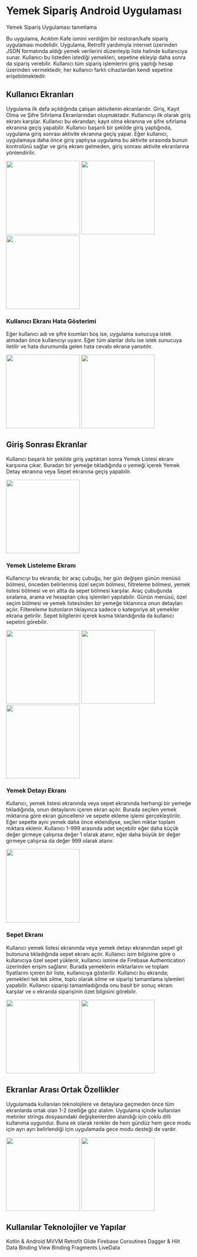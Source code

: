 # Yemek Sipariş Android Uygulaması

Yemek Sipariş Uygulaması tanımlama

Bu uygulama, Acıktım Kafe ismini verdiğim bir restoran/kafe sipariş uygulaması modelidir. Uygulama, Retrofit yardımıyla internet üzerinden JSON formatında aldığı yemek verilerini düzenleyip liste halinde kullanıcıya sunar. Kullanıcı bu listeden istediği yemekleri, sepetine ekleyip daha sonra da sipariş verebilir. Kullanıcı tüm sipariş işlemlerini giriş yaptığı hesap üzerinden vermektedir, her kullanıcı farklı cihazlardan kendi sepetine erişebilmektedir. 

## Kullanıcı Ekranları
Uygulama ilk defa açıldığında çalışan aktivitenin ekranlarıdır. Giriş, Kayıt Olma ve Şifre Sıfırlama Ekranlarından oluşmaktadır. Kullanıcıyı ilk olarak giriş ekranı karşılar. Kullanıcı bu ekrandan; kayıt olma ekranına ve şifre sıfırlama ekranına geçiş yapabilir. Kullanıcı başarılı bir şekilde giriş yaptığında, uygulama giriş sonrası aktivite ekranına geçiş yapar. Eğer kullanıcı, uygulamaya daha önce giriş yaptıysa uygulama bu aktivite sırasında bunun kontrolünü sağlar ve giriş ekranı gelmeden, giriş sonrası aktivite ekranlarına yönlendirilir. 

<a href="https://github.com/yemregul94/Android-MVVM-Food-Order-App/blob/main/screenshots/Login_Light_TR.png" target="_blank">
<img src="https://github.com/yemregul94/Android-MVVM-Food-Order-App/blob/main/screenshots/Login_Light_TR.png" width="200" style="max-width:100%;"></a>

<a href="https://github.com/yemregul94/Android-MVVM-Food-Order-App/blob/main/screenshots/register.png" target="_blank">
<img src="https://github.com/yemregul94/Android-MVVM-Food-Order-App/blob/main/screenshots/register.png" width="200" style="max-width:100%;"></a>

<a href="https://github.com/yemregul94/Android-MVVM-Food-Order-App/blob/main/screenshots/reset.png" target="_blank">
<img src="https://github.com/yemregul94/Android-MVVM-Food-Order-App/blob/main/screenshots/reset.png" width="200" style="max-width:100%;"></a>

### Kullanıcı Ekranı Hata Gösterimi
Eğer kullanıcı adı ve şifre kısımları boş ise, uygulama sunucuya istek atmadan önce kullanıcıyı uyarır. Eğer tüm alanlar dolu ise istek sunucuya iletilir ve hata durumunda gelen hata cevabı ekrana yansıtılır.

<a href="https://github.com/yemregul94/Android-MVVM-Food-Order-App/blob/main/screenshots/Login_Error_1.png" target="_blank">
<img src="https://github.com/yemregul94/Android-MVVM-Food-Order-App/blob/main/screenshots/Login_Error_1.png" width="200" style="max-width:100%;"></a>

<a href="https://github.com/yemregul94/Android-MVVM-Food-Order-App/blob/main/screenshots/Login_Error_2.png" target="_blank">
<img src="https://github.com/yemregul94/Android-MVVM-Food-Order-App/blob/main/screenshots/Login_Error_2.png" width="200" style="max-width:100%;"></a>

## Giriş Sonrası Ekranlar
Kullanıcı başarılı bir şekilde giriş yaptıktan sonra Yemek Listesi ekranı karşısına çıkar. Buradan bir yemeğe tıkladığında o yemeği içerek Yemek Detay ekranına veya Sepet ekranına geçiş yapabilir.

<a href="https://github.com/yemregul94/Android-MVVM-Food-Order-App/blob/main/screenshots/List.png" target="_blank">
<img src="https://github.com/yemregul94/Android-MVVM-Food-Order-App/blob/main/screenshots/List.png" width="200" style="max-width:100%;"></a>

### Yemek Listeleme Ekranı
Kullanıcıyı bu ekranda; bir araç çubuğu, her gün değişen günün menüsü bölmesi, önceden belirlenmiş özel seçim bölmesi, filtreleme bölmesi, yemek listesi bölmesi ve en altta da sepet bölmesi karşılar. Araç çubuğunda sıralama, arama ve hesaptan çıkış işlemleri yapılabilir. Günün menüsü, özel seçim bölmesi ve yemek listesinden bir yemeğe tıklanınca onun detayları açılır. Filtereleme butonların tıklayınca sadece o kategoriye ait yemekler ekrana getirilir. Sepet bilgilerini içerek kısma tıklandığında da kullanıcı sepetini görebilir.

<a href="https://github.com/yemregul94/Android-MVVM-Food-Order-App/blob/main/screenshots/Search.png" target="_blank">
<img src="https://github.com/yemregul94/Android-MVVM-Food-Order-App/blob/main/screenshots/Search.png" width="200" style="max-width:100%;"></a>

<a href="https://github.com/yemregul94/Android-MVVM-Food-Order-App/blob/main/screenshots/Sort.png" target="_blank">
<img src="https://github.com/yemregul94/Android-MVVM-Food-Order-App/blob/main/screenshots/Sort.png" width="200" style="max-width:100%;"></a>

<a href="https://github.com/yemregul94/Android-MVVM-Food-Order-App/blob/main/screenshots/Filter.png" target="_blank">
<img src="https://github.com/yemregul94/Android-MVVM-Food-Order-App/blob/main/screenshots/Filter.png" width="200" style="max-width:100%;"></a>

### Yemek Detayı Ekranı
Kullanıcı, yemek listesi ekranında veya sepet ekranında herhangi bir yemeğe tıkladığında, onun detaylarını içeren ekran açılır. Burada seçilen yemek miktarına göre ekran güncellenir ve sepete ekleme işlemi gerçekleştirilir. Eğer sepette aynı yemek daha önce eklendiyse, seçilen miktar toplam miktara eklenir. Kullanıcı 1-999 arasında adet seçebilir eğer daha küçük değer girmeye çalışırsa değer 1 olarak atanır, eğer daha büyük bir değer girmeye çalışırsa da değer 999 olarak atanır.

<a href="https://github.com/yemregul94/Android-MVVM-Food-Order-App/blob/main/screenshots/Details.png" target="_blank">
<img src="https://github.com/yemregul94/Android-MVVM-Food-Order-App/blob/main/screenshots/Details.png" width="200" style="max-width:100%;"></a>

### Sepet Ekranı
Kullanıcı yemek listesi ekranında veya yemek detayı ekranından sepet git butonuna tıkladığında sepet ekranı açılır. Kullanıcı isim bilgisine göre o kullanıcıya özel sepet yüklenir, kullanıcı ismine de Firebase Authentication üzerinden erişim sağlanır. Burada yemeklerin miktarlarını ve toplam fiyatlarını içeren bir liste, kullanıcıya gösterilir. Kullanıcı bu ekranda; yemekleri tek tek silme, toplu olarak silme ve siparişi tamamlama işlemleri yapabilir. Kullanıcı siparişi tamamladığında onu basit bir sonuç ekranı karşılar ve o ekranda siparişinin özet bilgisini görebilir.

<a href="https://github.com/yemregul94/Android-MVVM-Food-Order-App/blob/main/screenshots/Cart.png" target="_blank">
<img src="https://github.com/yemregul94/Android-MVVM-Food-Order-App/blob/main/screenshots/Cart.png" width="200" style="max-width:100%;"></a>

<a href="https://github.com/yemregul94/Android-MVVM-Food-Order-App/blob/main/screenshots/Result.png" target="_blank">
<img src="https://github.com/yemregul94/Android-MVVM-Food-Order-App/blob/main/screenshots/Result.png" width="200" style="max-width:100%;"></a>

## Ekranlar Arası Ortak Özellikler
Uygulamada kullanılan teknolojilere ve detaylara geçmeden önce tüm ekranlarda ortak olan 1-2 özelliğe göz atalım. Uygulama içinde kullanılan metinler strings dosyasındaki değişkenlerden atandığı için çoklu dilli kullanıma uygundur. Buna ek olarak renkler de hem gündüz hem gece modu için ayrı ayrı belirlendiği için uygulamada gece modu desteği de vardır.

<a href="https://github.com/yemregul94/Android-MVVM-Food-Order-App/blob/main/screenshots/Login_Light_TR.png" target="_blank">
<img src="https://github.com/yemregul94/Android-MVVM-Food-Order-App/blob/main/screenshots/Login_Light_TR.png" width="200" style="max-width:100%;"></a>

<a href="https://github.com/yemregul94/Android-MVVM-Food-Order-App/blob/main/screenshots/Login_Dark_EN.png" target="_blank">
<img src="https://github.com/yemregul94/Android-MVVM-Food-Order-App/blob/main/screenshots/Login_Dark_EN.png" width="200" style="max-width:100%;"></a>

## Kullanılar Teknolojiler ve Yapılar

Kotlin & Android
MVVM
Retrofit
Glide
Firebase
Coroutines
Dagger & Hilt
Data Binding
View Binding
Fragments
LiveData
